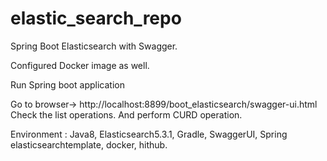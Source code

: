 # elastic_search_repo
Spring Boot Elasticsearch with Swagger.

Configured Docker image as well.

Run Spring boot application

Go to browser-> http://localhost:8899/boot_elasticsearch/swagger-ui.html
Check the list operations.
And perform CURD operation.

Environment : Java8, Elasticsearch5.3.1, Gradle, SwaggerUI, Spring elasticsearchtemplate, docker, hithub.
